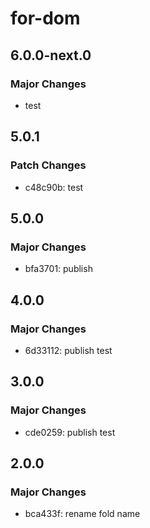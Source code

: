 # for-dom

## 6.0.0-next.0

### Major Changes

- test

## 5.0.1

### Patch Changes

- c48c90b: test

## 5.0.0

### Major Changes

- bfa3701: publish

## 4.0.0

### Major Changes

- 6d33112: publish test

## 3.0.0

### Major Changes

- cde0259: publish test

## 2.0.0

### Major Changes

- bca433f: rename fold name

